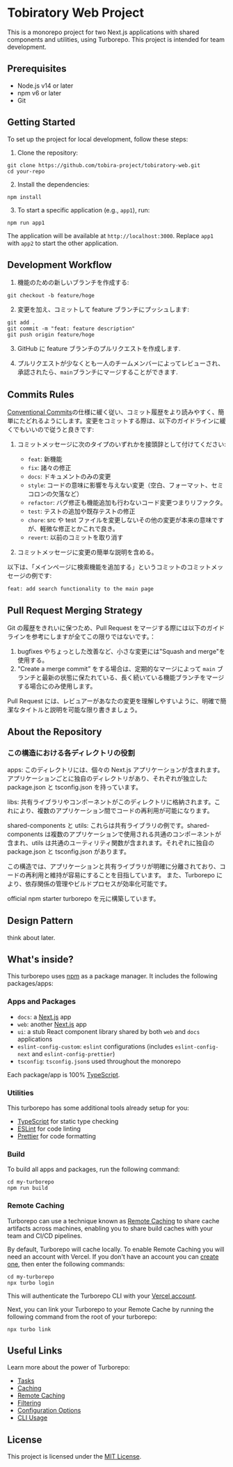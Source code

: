 # Tobiratory Web Project

This is a monorepo project for two Next.js applications with shared components and utilities, using Turborepo. This project is intended for team development.

## Prerequisites

- Node.js v14 or later
- npm v6 or later
- Git

## Getting Started

To set up the project for local development, follow these steps:

1. Clone the repository:

```
git clone https://github.com/tobira-project/tobiratory-web.git
cd your-repo
```

2. Install the dependencies:

```
npm install
```

3. To start a specific application (e.g., `app1`), run:

```
npm run app1
```

The application will be available at `http://localhost:3000`. Replace `app1` with `app2` to start the other application.

## Development Workflow

1. 機能のための新しいブランチを作成する:

```
git checkout -b feature/hoge
```

2. 変更を加え、コミットして feature ブランチにプッシュします:

```
git add .
git commit -m "feat: feature description"
git push origin feature/hoge
```

3. GitHub に feature ブランチのプルリクエストを作成します.

4. プルリクエストが少なくとも一人のチームメンバーによってレビューされ、承認されたら、`main`ブランチにマージすることができます.

## Commits Rules

[Conventional Commits](https://www.conventionalcommits.org/)の仕様に緩く従い、コミット履歴をより読みやすく、簡単にたどれるようにします。変更をコミットする際は、以下のガイドラインに緩くでもいいので従うと良きです:

1. コミットメッセージに次のタイプのいずれかを接頭辞として付けてください:

   - `feat`: 新機能
   - `fix`: 諸々の修正
   - `docs`: ドキュメントのみの変更
   - `style`: コードの意味に影響を与えない変更（空白、フォーマット、セミコロンの欠落など）
   - `refactor`: バグ修正も機能追加も行わないコード変更つまりリファクタ。
   - `test`: テストの追加や既存テストの修正
   - `chore`: src や test ファイルを変更しないその他の変更が本来の意味ですが、軽微な修正とかこれで良き。
   - `revert`: 以前のコミットを取り消す

2. コミットメッセージに変更の簡単な説明を含める。

以下は、「メインページに検索機能を追加する」というコミットのコミットメッセージの例です:

```
feat: add search functionality to the main page
```

## Pull Request Merging Strategy

Git の履歴をきれいに保つため、Pull Request をマージする際には以下のガイドラインを参考にしますが全てこの限りではないです。：

1. bugfixes やちょっとした改善など、小さな変更には"Squash and merge"を使用する。
2. "Create a merge commit” をする場合は、定期的なマージによって `main` ブランチと最新の状態に保たれている、長く続いている機能ブランチをマージする場合にのみ使用します。

Pull Request には、レビュアーがあなたの変更を理解しやすいように、明確で簡潔なタイトルと説明を可能な限り書きましょう。

## About the Repository

### この構造における各ディレクトリの役割

apps: このディレクトリには、個々の Next.js アプリケーションが含まれます。アプリケーションごとに独自のディレクトリがあり、それぞれが独立した package.json と tsconfig.json を持っています。

libs: 共有ライブラリやコンポーネントがこのディレクトリに格納されます。これにより、複数のアプリケーション間でコードの再利用が可能になります。

shared-components と utils: これらは共有ライブラリの例です。shared-components は複数のアプリケーションで使用される共通のコンポーネントが含まれ、utils は共通のユーティリティ関数が含まれます。それぞれに独自の package.json と tsconfig.json があります。

この構造では、アプリケーションと共有ライブラリが明確に分離されており、コードの再利用と維持が容易にすることを目指しています。
また、Turborepo により、依存関係の管理やビルドプロセスが効率化可能です。

official npm starter turborepo を元に構築しています。

## Design Pattern

think about later.

## What's inside?

This turborepo uses [npm](https://www.npmjs.com/) as a package manager. It includes the following packages/apps:

### Apps and Packages

- `docs`: a [Next.js](https://nextjs.org/) app
- `web`: another [Next.js](https://nextjs.org/) app
- `ui`: a stub React component library shared by both `web` and `docs` applications
- `eslint-config-custom`: `eslint` configurations (includes `eslint-config-next` and `eslint-config-prettier`)
- `tsconfig`: `tsconfig.json`s used throughout the monorepo

Each package/app is 100% [TypeScript](https://www.typescriptlang.org/).

### Utilities

This turborepo has some additional tools already setup for you:

- [TypeScript](https://www.typescriptlang.org/) for static type checking
- [ESLint](https://eslint.org/) for code linting
- [Prettier](https://prettier.io) for code formatting

### Build

To build all apps and packages, run the following command:

```
cd my-turborepo
npm run build
```

### Remote Caching

Turborepo can use a technique known as [Remote Caching](https://turbo.build/repo/docs/core-concepts/remote-caching) to share cache artifacts across machines, enabling you to share build caches with your team and CI/CD pipelines.

By default, Turborepo will cache locally. To enable Remote Caching you will need an account with Vercel. If you don't have an account you can [create one](https://vercel.com/signup), then enter the following commands:

```
cd my-turborepo
npx turbo login
```

This will authenticate the Turborepo CLI with your [Vercel account](https://vercel.com/docs/concepts/personal-accounts/overview).

Next, you can link your Turborepo to your Remote Cache by running the following command from the root of your turborepo:

```
npx turbo link
```

## Useful Links

Learn more about the power of Turborepo:

- [Tasks](https://turbo.build/repo/docs/core-concepts/monorepos/running-tasks)
- [Caching](https://turbo.build/repo/docs/core-concepts/caching)
- [Remote Caching](https://turbo.build/repo/docs/core-concepts/remote-caching)
- [Filtering](https://turbo.build/repo/docs/core-concepts/monorepos/filtering)
- [Configuration Options](https://turbo.build/repo/docs/reference/configuration)
- [CLI Usage](https://turbo.build/repo/docs/reference/command-line-reference)

## License

This project is licensed under the [MIT License](LICENSE).
